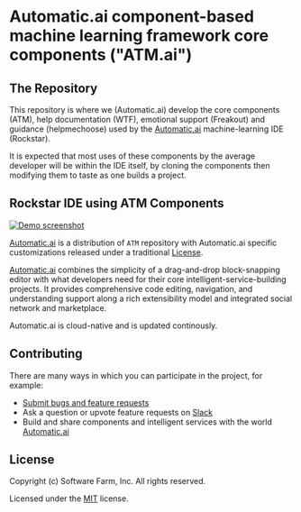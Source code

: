 
# Automatic.ai component-based machine learning framework core components ("ATM.ai")

## The Repository

This repository is where we (Automatic.ai) develop the core components (ATM), help documentation (WTF), emotional support (Freakout) and guidance (helpmechoose) used by the [Automatic.ai](https://automatic.ai) machine-learning IDE (Rockstar).

It is expected that most uses of these components by the average developer will be within the IDE itself, by cloning the components then modifying them to taste as one builds a project.

## Rockstar IDE using ATM Components

[![Demo
screenshot](images/rockstar-snapshot.png)](https://automatic.ai/)

[Automatic.ai](https://automatic.ai) is a distribution of `ATM` repository with Automatic.ai specific customizations released under a traditional [License](https://automatic.ai/-/terms).

[Automatic.ai](https://automatic.ai) combines the simplicity of a drag-and-drop block-snapping editor with what developers need for their core intelligent-service-building projects. It provides comprehensive code editing, navigation, and understanding support along a rich extensibility model and integrated social network and marketplace.

Automatic.ai is cloud-native and is updated continously.

## Contributing

There are many ways in which you can participate in the project, for example:

* [Submit bugs and feature requests](https://github.com/automatic-dot-ai/atm/issues)
* Ask a question or upvote feature requests on [Slack](https://join.slack.com/t/automaticai/shared_invite/zt-fp8r10zm-VdgMhsQlD0zNg1YKAyOR2w)
* Build and share components and intelligent services with the world [Automatic.ai](https://automatic.ai)

## License

Copyright (c) Software Farm, Inc. All rights reserved.

Licensed under the [MIT](LICENSE.txt) license.



